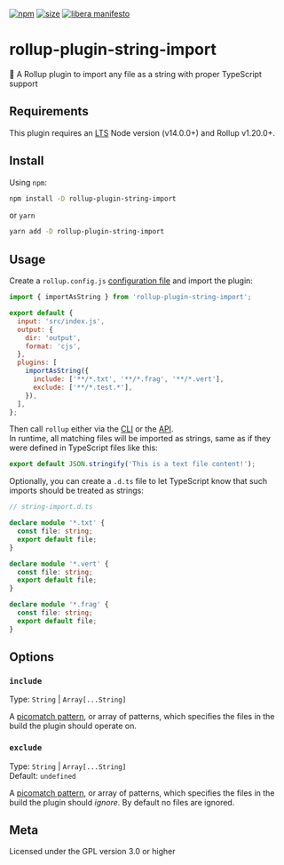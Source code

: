 [npm]: https://img.shields.io/npm/v/rollup-plugin-string-import
[npm-url]: https://www.npmjs.com/package/rollup-plugin-string-import
[size]: https://packagephobia.now.sh/badge?p=rollup-plugin-string-import
[size-url]: https://packagephobia.now.sh/result?p=rollup-plugin-string-import

[![npm][npm]][npm-url]
[![size][size]][size-url]
[![libera manifesto](https://img.shields.io/badge/libera-manifesto-lightgrey.svg)](https://liberamanifesto.com)

# rollup-plugin-string-import

🍣 A Rollup plugin to import any file as a string with proper TypeScript support

## Requirements

This plugin requires an [LTS](https://github.com/nodejs/Release) Node version (v14.0.0+) and Rollup v1.20.0+.

## Install

Using `npm`:

```bash
npm install -D rollup-plugin-string-import
```

or `yarn`

```bash
yarn add -D rollup-plugin-string-import
```

## Usage

Create a `rollup.config.js` [configuration file](https://www.rollupjs.org/guide/en/#configuration-files) and import the plugin:

```js
import { importAsString } from 'rollup-plugin-string-import';

export default {
  input: 'src/index.js',
  output: {
    dir: 'output',
    format: 'cjs',
  },
  plugins: [
    importAsString({
      include: ['**/*.txt', '**/*.frag', '**/*.vert'],
      exclude: ['**/*.test.*'],
    }),
  ],
};
```

Then call `rollup` either via the [CLI](https://www.rollupjs.org/guide/en/#command-line-reference) or the [API](https://www.rollupjs.org/guide/en/#javascript-api).  
In runtime, all matching files will be imported as strings, same as if they were defined in TypeScript files like this:

```typescript
export default JSON.stringify('This is a text file content!');
```

Optionally, you can create a `.d.ts` file to let TypeScript know that such imports should be treated as strings:

```typescript
// string-import.d.ts

declare module '*.txt' {
  const file: string;
  export default file;
}

declare module '*.vert' {
  const file: string;
  export default file;
}

declare module '*.frag' {
  const file: string;
  export default file;
}
```

## Options

### `include`

Type: `String` | `Array[...String]`<br>

A [picomatch pattern](https://github.com/micromatch/picomatch), or array of patterns, which specifies the files in the build the plugin should operate on.

### `exclude`

Type: `String` | `Array[...String]`<br>
Default: `undefined`

A [picomatch pattern](https://github.com/micromatch/picomatch), or array of patterns, which specifies the files in the build the plugin should _ignore_. By default no files are ignored.

## Meta

Licensed under the GPL version 3.0 or higher
